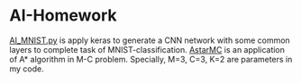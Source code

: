 # AI-Homework
[AI_MNIST.py](https://github.com/HKjoe/AI-Homework/blob/master/AI-MNIST.py) is apply keras to generate a CNN network with some common layers to complete task of MNIST-classification.
[AstarMC](https://github.com/HKjoe/AI-Homework/blob/master/AstarMC.py) is an application of A* algorithm in M-C problem. Specially, M=3, C=3, K=2 are parameters in my code.
